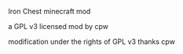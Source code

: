 Iron Chest minecraft mod

a GPL v3 licensed mod by cpw

modification under the rights of GPL v3 thanks cpw

